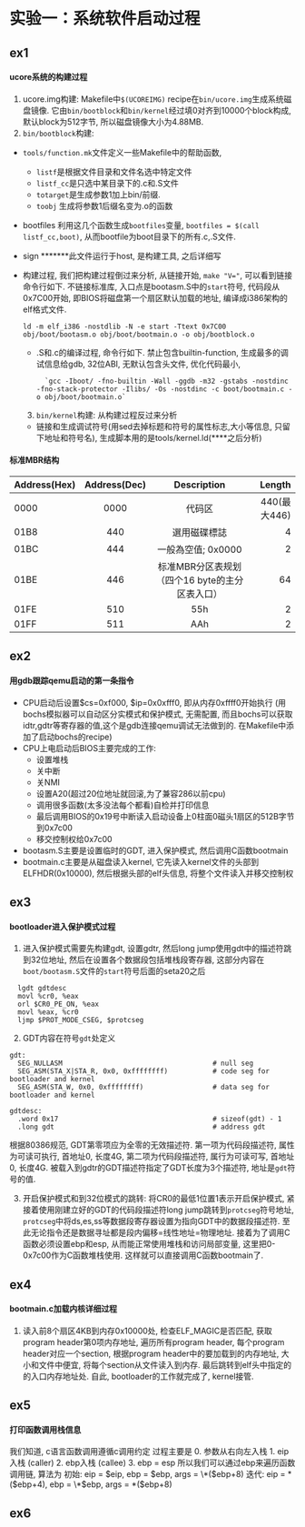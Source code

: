 # 实验一：系统软件启动过程

## ex1
#### ucore系统的构建过程

  1. ucore.img构建: Makefile中`$(UCOREIMG)` recipe在`bin/ucore.img`生成系统磁盘镜像. 它由`bin/bootblock`和`bin/kernel`经过填0对齐到10000个block构成, 默认block为512字节, 所以磁盘镜像大小为4.88MB.
  2. `bin/bootblock`构建:
  - `tools/function.mk`文件定义一些Makefile中的帮助函数,
    - `listf`是根据文件目录和文件名选中特定文件
    - `listf_cc`是只选中某目录下的.c和.S文件
    - `totarget`是生成参数1加上bin/前缀.
    - `toobj` 生成将参数1后缀名变为.o的函数
  - bootfiles
    利用这几个函数生成`bootfiles`变量, `bootfiles = $(call listf_cc,boot)`, 从而bootfile为boot目录下的所有.c,.S文件.
  - sign
    *******此文件运行于host, 是构建工具, 之后详细写
  - 构建过程, 我们把构建过程倒过来分析, 从链接开始, `make "V="`, 可以看到链接命令行如下. 不链接标准库, 入口点是bootasm.S中的`start`符号, 代码段从0x7C00开始, 即BIOS将磁盘第一个扇区默认加载的地址, 编译成i386架构的elf格式文件.

        ld -m elf_i386 -nostdlib -N -e start -Ttext 0x7C00 obj/boot/bootasm.o obj/boot/bootmain.o -o obj/bootblock.o


	- .S和.c的编译过程, 命令行如下. 禁止包含builtin-function, 生成最多的调试信息给gdb, 32位ABI, 无默认包含头文件,  优化代码最小,

			`gcc -Iboot/ -fno-builtin -Wall -ggdb -m32 -gstabs -nostdinc  -fno-stack-protector -Ilibs/ -Os -nostdinc -c boot/bootmain.c -o obj/boot/bootmain.o`
	3. `bin/kernel`构建: 从构建过程反过来分析
	- 链接和生成调试符号(用sed去掉标题和符号的属性标志,大小等信息, 只留下地址和符号名), 生成脚本用的是tools/kernel.ld(****之后分析)

#### 标准MBR结构
| Address(Hex)    |  Address(Dec)   | Description | Length |
| ------------- |:-------------:| :-----:| -----: |
| 0000			| 0000 			| 代码区	  |440(最大446)|
|01B8|440|	選用磁碟標誌 | 4 |
|01BC|444|	一般為空值; 0x0000 |	2 |
|01BE|446|	标准MBR分区表规划（四个16 byte的主分区表入口）|	64 |
|01FE|510|	55h | 2 |
|01FF|511|	AAh | 2 |

## ex2
#### 用gdb跟踪qemu启动的第一条指令
  - CPU启动后设置$cs=0xf000, $ip=0x0xfff0, 即从内存0xffff0开始执行
  (用bochs模拟器可以自动区分实模式和保护模式, 无需配置, 而且bochs可以获取idtr,gdtr等寄存器的值,这个是gdb连接qemu调试无法做到的. 在Makefile中添加了启动bochs的recipe)
  - CPU上电启动后BIOS主要完成的工作:
    - 设置堆栈
    - 关中断
    - 关NMI
    - 设置A20(超过20位地址就回滚,为了兼容286以前cpu)
    - 调用很多函数(太多没法每个都看)自检并打印信息
    - 最后调用BIOS的0x19号中断读入启动设备上0柱面0磁头1扇区的512B字节到0x7c00
    - 移交控制权给0x7c00
  - bootasm.S主要是设置临时的GDT, 进入保护模式, 然后调用C函数bootmain
  - bootmain.c主要是从磁盘读入kernel, 它先读入kernel文件的头部到ELFHDR(0x10000), 然后根据头部的elf头信息, 将整个文件读入并移交控制权


## ex3
#### bootloader进入保护模式过程
  1. 进入保护模式需要先构建gdt, 设置gdtr, 然后long jump使用gdt中的描述符跳到32位地址, 然后在设置各个数据段包括堆栈段寄存器, 这部分内容在`boot/bootasm.S`文件的`start`符号后面的seta20之后
  ```
    lgdt gdtdesc
    movl %cr0, %eax
    orl $CR0_PE_ON, %eax
    movl %eax, %cr0
    ljmp $PROT_MODE_CSEG, $protcseg
  ```
  2. GDT内容在符号`gdt`处定义

  ```
  gdt:
    SEG_NULLASM                                     # null seg
    SEG_ASM(STA_X|STA_R, 0x0, 0xffffffff)           # code seg for bootloader and kernel
    SEG_ASM(STA_W, 0x0, 0xffffffff)                 # data seg for bootloader and kernel

  gdtdesc:
    .word 0x17                                      # sizeof(gdt) - 1
    .long gdt                                       # address gdt
  ```
  根据80386规范, GDT第零项应为全零的无效描述符. 第一项为代码段描述符, 属性为可读可执行, 首地址0, 长度4G, 第二项为代码段描述符, 属行为可读可写, 首地址0, 长度4G. 被载入到gdtr的GDT描述符指定了GDT长度为3个描述符, 地址是`gdt`符号的值.

  3. 开启保护模式和到32位模式的跳转: 将CR0的最低1位置1表示开启保护模式, 紧接着使用刚建立好的GDT的代码段描述符long jump跳转到`protcseg`符号地址, `protcseg`中将ds,es,ss等数据段寄存器设置为指向GDT中的数据段描述符. 至此无论指令还是数据寻址都是段内偏移=线性地址=物理地址. 接着为了调用C函数必须设置ebp和esp, 从而能正常使用堆栈和访问局部变量, 这里把0-0x7c00作为C函数堆栈使用. 这样就可以直接调用C函数bootmain了.

## ex4
#### bootmain.c加载内核详细过程
  1. 读入前8个扇区4KB到内存0x10000处, 检查ELF_MAGIC是否匹配, 获取program header第0项内存地址, 遍历所有program header, 每个program header对应一个section, 根据program header中的要加载到的内存地址, 大小和文件中便宜, 将每个section从文件读入到内存. 最后跳转到elf头中指定的的入口内存地址处. 自此, bootloader的工作就完成了, kernel接管.

## ex5
#### 打印函数调用栈信息

  我们知道, c语言函数调用遵循c调用约定
  过程主要是
    0. 参数从右向左入栈
    1. eip入栈 (caller)
    2. ebp入栈 (callee)
    3. ebp = esp
  所以我们可以通过ebp来遍历函数调用链, 算法为
  初始: eip = $eip, ebp = $ebp, args = \*($ebp+8)
  迭代: eip = \*($ebp+4), ebp = \*$ebp, args = \*($ebp+8)

## ex6
